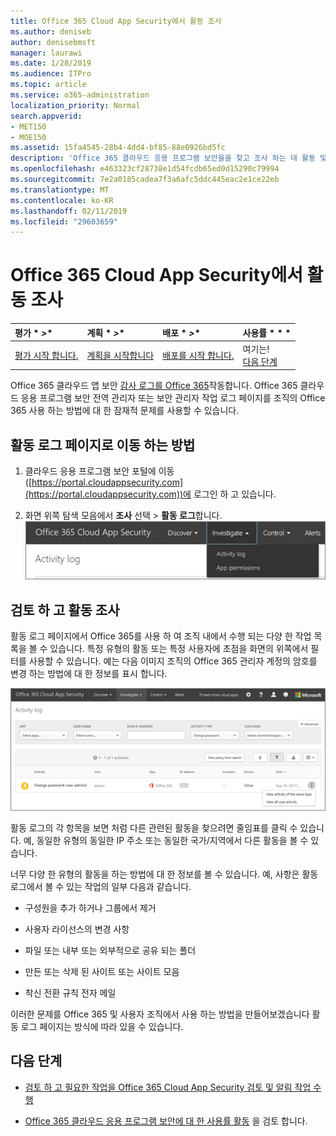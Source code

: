 ```yaml
---
title: Office 365 Cloud App Security에서 활동 조사
ms.author: deniseb
author: denisebmsft
manager: laurawi
ms.date: 1/28/2019
ms.audience: ITPro
ms.topic: article
ms.service: o365-administration
localization_priority: Normal
search.appverid:
- MET150
- MOE150
ms.assetid: 15fa4545-28b4-4dd4-bf85-88e0926bd5fc
description: 'Office 365 클라우드 응용 프로그램 보안을을 찾고 조사 하는 데 활동 및 계정 하 여 Office 365 환경에서 소식을 볼 수 있습니다. '
ms.openlocfilehash: e463323cf28738e1d54fcdb65ed0d15290c79994
ms.sourcegitcommit: 7e2a0185cadea7f3a6afc5ddc445eac2e1ce22eb
ms.translationtype: MT
ms.contentlocale: ko-KR
ms.lasthandoff: 02/11/2019
ms.locfileid: "29603659"
---
```

# <a name="investigate-an-activity-in-office-365-cloud-app-security"></a>Office 365 Cloud App Security에서 활동 조사
  
|평가 * *\>**|계획 * *\>**|배포 * *\>**|사용률 * * *|
|:-----|:-----|:-----|:-----|
|[평가 시작 합니다.](office-365-cas-overview.md) <br/> |[계획을 시작합니다](get-ready-for-office-365-cas.md) <br/> |[배포를 시작 합니다.](turn-on-office-365-cas.md) <br/> |여기는!  <br/> [다음 단계](#next-steps) <br/> |
   
Office 365 클라우드 앱 보안 [감사 로그를 Office 365](detailed-properties-in-the-office-365-audit-log.md)작동합니다. Office 365 클라우드 응용 프로그램 보안 전역 관리자 또는 보안 관리자 작업 로그 페이지를 조직의 Office 365 사용 하는 방법에 대 한 잠재적 문제를 사용할 수 있습니다.
  
## <a name="how-to-get-to-the-activity-log-page"></a>활동 로그 페이지로 이동 하는 방법

1. 클라우드 응용 프로그램 보안 포털에 이동 ([https://portal.cloudappsecurity.com](https://portal.cloudappsecurity.com))에 로그인 하 고 있습니다.
  
2. 화면 위쪽 탐색 모음에서 **조사** 선택 \> **활동 로그**합니다.<br/>![O365 CAS 포털에서 조사를 선택 합니다.](media/8c7b87c9-71a6-4952-adb2-185e941ffe9a.png)
  
## <a name="review-and-investigate-activities"></a>검토 하 고 활동 조사

활동 로그 페이지에서 Office 365를 사용 하 여 조직 내에서 수행 되는 다양 한 작업 목록을 볼 수 있습니다. 특정 유형의 활동 또는 특정 사용자에 초점을 화면의 위쪽에서 필터를 사용할 수 있습니다. 예는 다음 이미지 조직의 Office 365 관리자 계정의 암호를 변경 하는 방법에 대 한 정보를 표시 합니다.
  
![Office 365 클라우드 응용 프로그램 보안에서 조사 선택 \> 활동 로그 합니다.](media/5d54600c-59cd-4f33-b4f0-29b75c37baae.png)
  
활동 로그의 각 항목을 보면 처럼 다른 관련된 활동을 찾으려면 줄임표를 클릭 수 있습니다. 예, 동일한 유형의 동일한 IP 주소 또는 동일한 국가/지역에서 다른 활동을 볼 수 있습니다.
  
너무 다양 한 유형의 활동을 하는 방법에 대 한 정보를 볼 수 있습니다. 예, 사항은 활동 로그에서 볼 수 있는 작업의 일부 다음과 같습니다.
  
- 구성원을 추가 하거나 그룹에서 제거
    
- 사용자 라이선스의 변경 사항
    
- 파일 또는 내부 또는 외부적으로 공유 되는 폴더
    
- 만든 또는 삭제 된 사이트 또는 사이트 모음
    
- 착신 전환 규칙 전자 메일
    
이러한 문제를 Office 365 및 사용자 조직에서 사용 하는 방법을 만들어보겠습니다 활동 로그 페이지는 방식에 따라 있을 수 있습니다.
  
## <a name="next-steps"></a>다음 단계

- [검토 하 고 필요한 작업을 Office 365 Cloud App Security 검토 및 알림 작업 수행](review-office-365-cas-alerts.md)
    
- [Office 365 클라우드 응용 프로그램 보안에 대 한 사용률 활동](utilization-activities-for-ocas.md) 을 검토 합니다.
    

